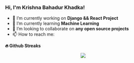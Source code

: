 ### Hi, I'm Krishna Bahadur Khadka! 


- 🔭 I’m currently working on **Django && React Project**
- 🌱 I’m currently learning **Machine Learning**
- 👯 I’m looking to collaborate on **any open source projects**
- 📫 How to reach me: 

<b>🔥 Github Streaks</b>
<p align="center"><img src= http://github-readme-streak-stats.herokuapp.com?user=KrishZayn7&theme=nightowl)](https://git.io/streak-stats)/> </p>

<!--

Here are some ideas to get you started:
[![GitHub Streak](http://github-readme-streak-stats.herokuapp.com?user=KrishZayn7&theme=nightowl)](https://git.io/streak-stats)
- 🔭 I’m currently working on ...
- 🌱 I’m currently learning ...
- 👯 I’m looking to collaborate on ...
- 🤔 I’m looking for help with ...
- 💬 Ask me about ...
- 📫 How to reach me: ...
- 😄 Pronouns: ...
- ⚡ Fun fact: ...
-->
